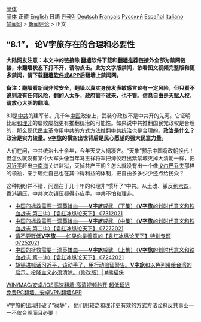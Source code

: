  <!-- 面包屑导航 --> <div class="breadcrumb"><!-- GTranslate: https://gtranslate.io/ -->  <div class="switcher notranslate">  <div class="selected">  <a href="#" onclick="return false;"> 简体</a>  </div>  <div class="option">  <a href="https://www.bannedbook.org" onclick="doGTranslate('zh-CN|zh-CN');jQuery('div.switcher div.selected a').html(jQuery(this).html());return false;" title="简体中文" class="nturl selected"> 简体</a>  <a href="https://www.bannedbook.org/zh-tw/" onclick="doGTranslate('zh-CN|zh-TW');jQuery('div.switcher div.selected a').html(jQuery(this).html());return false;" title="繁體中文" class="nturl"> 正體</a>  <a href="https://www.bannedbook.org/en/" onclick="doGTranslate('zh-CN|en');jQuery('div.switcher div.selected a').html(jQuery(this).html());return false;" title="English" class="nturl"> English</a>  <a href="https://www.bannedbook.org/ja/" onclick="doGTranslate('zh-CN|ja');jQuery('div.switcher div.selected a').html(jQuery(this).html());return false;" title="日本語" class="nturl"> 日語</a>  <a href="https://www.bannedbook.org/ko/" onclick="doGTranslate('zh-CN|ko');jQuery('div.switcher div.selected a').html(jQuery(this).html());return false;" title="한국어" class="nturl"> 한국어</a>  <a href="https://www.bannedbook.org/de/" onclick="doGTranslate('zh-CN|de');jQuery('div.switcher div.selected a').html(jQuery(this).html());return false;" title="Deutsch" class="nturl"> Deutsch</a>  <a href="https://www.bannedbook.org/fr/" onclick="doGTranslate('zh-CN|fr');jQuery('div.switcher div.selected a').html(jQuery(this).html());return false;" title="Français" class="nturl"> Français</a>  <a href="https://www.bannedbook.org/ru/" onclick="doGTranslate('zh-CN|ru');jQuery('div.switcher div.selected a').html(jQuery(this).html());return false;" title="Русский" class="nturl"> Русский</a>  <a href="https://www.bannedbook.org/es/" onclick="doGTranslate('zh-CN|es');jQuery('div.switcher div.selected a').html(jQuery(this).html());return false;" title="Español" class="nturl"> Español</a>  <a href="https://www.bannedbook.org/it/" onclick="doGTranslate('zh-CN|it');jQuery('div.switcher div.selected a').html(jQuery(this).html());return false;" title="Italiano" class="nturl"> Italiano</a>  </div>  </div>      <div class='breadcrumb-sub'><!-- Breadcrumb NavXT 6.3.0 --> <a href="https://www.bannedbook.org/" class="home">禁闻网</a> &gt; <a href="https://www.bannedbook.org/bnews/comments/" class="category">新闻评论</a> &gt; 正文</div></div><h2>“8.1”， 论V字旅存在的合理和必要性</h2> <p class="notice"><b>大陆网友注意：本文中的链接除 <a href="https://github.com/bannedbook/fanqiang" >翻墙</a>软件下载和<a href="https://github.com/killgcd/justmysocks/blob/master/README.md">翻墙推荐</a>链接外全部为禁网链接，未翻墙状态下打不开，请勿点击。此为文字版禁闻，欲看图文视频完整版和更多禁闻，请下载<a href="https://github.com/bannedbook/fanqiang">翻墙软件或APP</a>后翻墙上禁闻网。</p><p>备注：翻墙看新闻非常安全，翻墙以真实身份发表敏感言论有一定风险，但只看不说则没有任何风险，翻的人太多，政府管不过来，也不管。信息自由是天赋人权，请放心大胆的翻墙。</b></p>  <div class="entry"> <p>8.1是<a href="https://www.bannedbook.org/bnews/tag/%e4%b8%ad%e5%85%b1/" class="st_tag internal_tag" rel="tag" title="标签 中共 下的日志">中共</a>的建军节。几千年<span class='wp_keywordlink_affiliate'><a href="https://www.bannedbook.org/" title="中国" target="_blank">中国</a></span>政治上，武装夺政权不是中共开的先河。它证明比起<a href="https://www.bannedbook.org/bnews/tag/%e5%92%8c%e7%90%86%e9%9d%9e/" class="st_tag internal_tag" rel="tag" title="标签 和理非 下的日志">和理非</a>的屡败屡战更有推翻统治的可能性。如果说中共推翻国民党政权是合理的，那么<a href="https://www.bannedbook.org/bnews/tag/%e7%8e%b0%e4%bb%a3%e6%b0%91%e4%b8%bb/" class="st_tag internal_tag" rel="tag" title="标签 现代民主 下的日志">现代民主</a>革命用中共的方式方法推翻<a href="https://www.bannedbook.org/bnews/tag/%E4%B8%AD%E5%85%B1%E7%BB%9F%E6%B2%BB/" class="st_tag internal_tag" rel="tag" title="标签 中共统治 下的日志">中共统治</a>也是合理的。<strong>政治是什么？政治是实力较量。<a href="https://www.bannedbook.org/bnews/tag/v%e5%ad%97%e6%97%85/" class="st_tag internal_tag" rel="tag" title="标签 V字旅 下的日志">v字旅</a>的横空出世背后是民心愿望的强大民意力量。</strong></p> <p>人们在问，中共统治七十余年，今年天灾人祸凑齐。“天象”预示中国将改朝换代！但怎么就没有某个大军头像当年冯玉祥将军把溥仪赶出紫禁城灭掉大清朝一样，把<a href="https://www.bannedbook.org/bnews/tag/%e4%b9%a0%e8%bf%91%e5%b9%b3/" class="st_tag internal_tag" rel="tag" title="标签 习近平 下的日志">习近平</a>赶出<a href="https://www.bannedbook.org/bnews/tag/%e4%b8%ad%e5%8d%97%e6%b5%b7/" class="st_tag internal_tag" rel="tag" title="标签 中南海 下的日志">中南海</a>关进监狱，灭掉共产王朝？怎么就没有出一个像<a href="https://www.bannedbook.org/bnews/tag/%e6%88%88%e5%b0%94%e5%b7%b4%e4%b9%94%e5%a4%ab/" class="st_tag internal_tag" rel="tag" title="标签 戈尔巴乔夫 下的日志">戈尔巴乔夫</a>那样的领袖，亲手砸烂自己也在其中得利益的体制，把自由多多少少还点给民众？</p>  <p>这种期盼并不错，问题在于几十年的和理非“惯坏了”中共。从土改、镇反到<span class='wp_keywordlink'><a href="https://www.bannedbook.org/forum2/topic2509.html" title="《中国六四真相》" target="_blank">六四</a></span>、香港镇压，中共次次镇压都得心应手。中共不怕和理非。</p> <ul class='op-related-articles' title='相关阅读'> <li><a href='https://www.bannedbook.org/bnews/comments/20210731/1597620.html' target='_blank'>中国的拯救需要一滴英雄血——<b>V字旅</b>威武 （下集）（<b>V字旅</b>的划时代意义和铁血战志  第三讲）【袁红冰纵论天下】 07312021</a></li> <li><a href='https://www.bannedbook.org/bnews/comments/20210727/1595126.html' target='_blank'>中国的拯救需要一滴英雄血——<b>V字旅</b>威武 （中集）（<b>V字旅</b>的划时代意义和铁血战志  第二讲）【袁红冰纵论天下】 07272021</a></li> <li><a href='https://www.bannedbook.org/bnews/comments/20210725/1593940.html' target='_blank'>请不要贬低<b>V字旅</b>——如果你是善意的【袁红冰纵论天下】特别专题 07252021</a></li> <li><a href='https://www.bannedbook.org/bnews/comments/20210724/1593278.html' target='_blank'>中国的拯救需要一滴英雄血——<b>V字旅</b>威武 （上集）（<b>V字旅</b>的划时代意义和铁血战志  第一讲）【袁红冰纵论天下】 07242021</a></li> <li><a href='https://www.bannedbook.org/bnews/comments/20210722/1591973.html' target='_blank'>胡锡进喊话习近平，该动手了，用行动验证警告。<b>V字旅</b>和以色列带给台湾的启示，投降主义必须清除。（修改版）│#熊猫侠</a></li> </ul> <p class="texttj"> <a href="https://github.com/bannedbook/fanqiang/wiki/V2ray%E6%9C%BA%E5%9C%BA" target="_blank">WIN/MAC/安卓/iOS高速翻墙:高清视频秒开,超低延迟</a><br/> <a href="https://github.com/bannedbook/fanqiang/wiki/%E7%A6%81%E9%97%BB%E7%BD%91%E5%AE%89%E5%8D%93%E7%BF%BB%E5%A2%99%E6%96%B0%E9%97%BBAPP" target="_blank">免费PC翻墙、安卓VPN翻墙APP</a></p> <p>V字旅的出现打破了“寂静”， 他们用较之和理非更有效的方式方法诠释反共事业一一不仅合理而且必要！</p><a name='sharetosocial'></a>  <div style="margin-bottom:5px;padding-bottom:5px;clear:both"> <div id="archive-pix-1" class="banner-ads"> <!-- AuctionX Display platform tag START --> <div id="26318x728x90x621x_ADSLOT2" clicktrack="%%CLICK_URL_ESC%%"></div> <!-- AuctionX Display platform tag END --> </div> <div id="archive-pix-2" class="banner-ads"> <!-- AuctionX Display platform tag START --> <div id="26315x300x250x621x_ADSLOT2" clicktrack="%%CLICK_URL_ESC%%"></div> <!-- AuctionX Display platform tag END --> </div> </div>  <div id="archive-pix-1" class="banner-ads"> <!-- AuctionX Display platform tag START --> <div id="26318x728x90x621x_ADSLOT3" clicktrack="%%CLICK_URL_ESC%%"></div> <!-- AuctionX Display platform tag END --> </div> </div><!--END ENTRY--> 